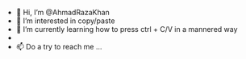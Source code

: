 - 👋 Hi, I’m @AhmadRazaKhan
- 👀 I’m interested in copy/paste
- 🌱 I’m currently learning how to press ctrl + C/V in a mannered way
- 
- 📫 Do a try to reach me ...

